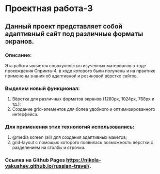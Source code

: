 # Проектная работа-3
## Данный проект представляет собой адаптивный сайт под различные форматы экранов.
### Описание:
Эта работа является совокупностью изученных материалов в ходе прохождения Спринта-4, в ходе которого были получены и на практике применены знания об адаптивной и резиновой вёрстке сайтов.
### Выделим новый функционал:
1. Вёрстка для различных форматов экранов (1280px, 1024px, 768px и тд.);
2. Создание grid-элементов для более удобного и оптимизированного интерфейса.

### Для применения этих технологий использовались:
1. @media screen (all) для создания адаптивных макетов;
2. grid-layout с помощью которого появилась возможность вёрстки с разделением на столбы и строчки.

### Ссылка на Github Pages https://nikola-yakushev.github.io/russian-travel/.

